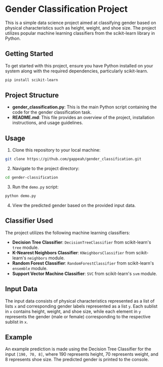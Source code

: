 # Gender Classification Project

This is a simple data science project aimed at classifying gender based on physical characteristics such as height, weight, and shoe size. The project utilizes popular machine learning classifiers from the scikit-learn library in Python.

## Getting Started

To get started with this project, ensure you have Python installed on your system along with the required dependencies, particularly scikit-learn.

```bash
pip install scikit-learn
```

## Project Structure

- **gender_classification.py**: This is the main Python script containing the code for the gender classification task.
- **README.md**: This file provides an overview of the project, installation instructions, and usage guidelines.

## Usage

1. Clone this repository to your local machine:

```bash
git clone https://github.com/gappeah/gender_classification.git
```

2. Navigate to the project directory:

```bash
cd gender-classification
```

3. Run the `demo.py` script:

```bash
python demo.py
```

4. View the predicted gender based on the provided input data.

## Classifier Used

The project utilizes the following machine learning classifiers:

- **Decision Tree Classifier**: `DecisionTreeClassifier` from scikit-learn's `tree` module.
- **K-Nearest Neighbors Classifier**: `KNeighborsClassifier` from scikit-learn's `neighbors` module.
- **Random Forest Classifier**: `RandomForestClassifier` from scikit-learn's `ensemble` module.
- **Support Vector Machine Classifier**: `SVC` from scikit-learn's `svm` module.

## Input Data

The input data consists of physical characteristics represented as a list of lists `x` and corresponding gender labels represented as a list `y`. Each sublist in `x` contains height, weight, and shoe size, while each element in `y` represents the gender (male or female) corresponding to the respective sublist in `x`.

## Example

An example prediction is made using the Decision Tree Classifier for the input `[190, 70, 8]`, where 190 represents height, 70 represents weight, and 8 represents shoe size. The predicted gender is printed to the console.